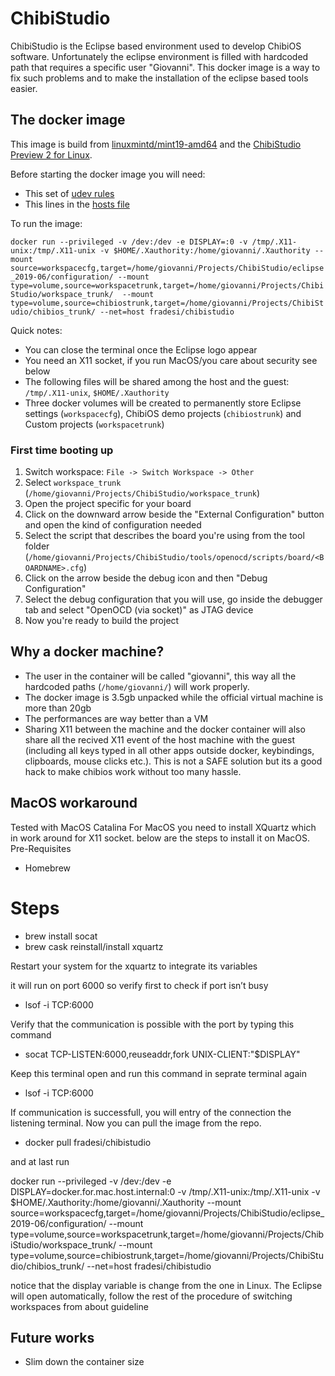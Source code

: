 # ChibiStudio

ChibiStudio is the Eclipse based environment used to develop ChibiOS software.
Unfortunately the eclipse environment is filled with hardcoded path that requires a specific user "Giovanni".
This docker image is a way to fix such problems and to make the installation of the eclipse based tools easier.

## The docker image

This image is build from [linuxmintd/mint19-amd64](https://hub.docker.com/r/linuxmintd/mint19-amd64) and the [ChibiStudio Preview 2 for Linux](https://osdn.net/projects/chibios/downloads/71342/ChibiStudio_Linux_Preview2.7z).

Before starting the docker image you will need:
 - This set of [udev rules](https://github.com/FrancescoDeSimone/ChibiStudioDocker/blob/master/60-openocd.rules)
 - This lines in the [hosts file](https://github.com/FrancescoDeSimone/ChibiStudioDocker/blob/master/hosts)

To run the image:

`docker run --privileged -v /dev:/dev -e DISPLAY=:0 -v /tmp/.X11-unix:/tmp/.X11-unix -v $HOME/.Xauthority:/home/giovanni/.Xauthority --mount source=workspacecfg,target=/home/giovanni/Projects/ChibiStudio/eclipse_2019-06/configuration/ --mount type=volume,source=workspacetrunk,target=/home/giovanni/Projects/ChibiStudio/workspace_trunk/  --mount type=volume,source=chibiostrunk,target=/home/giovanni/Projects/ChibiStudio/chibios_trunk/ --net=host fradesi/chibistudio`

Quick notes:
- You can close the terminal once the Eclipse logo appear
- You need an X11 socket, if you run MacOS/you care about security see below
- The following files will be shared among the host and the guest: `/tmp/.X11-unix`, `$HOME/.Xauthority`
- Three docker volumes will be created to permanently store Eclipse settings (`workspacecfg`), ChibiOS demo projects (`chibiostrunk`) and Custom projects (`workspacetrunk`)

### First time booting up
1) Switch workspace: `File -> Switch Workspace -> Other`
2) Select `workspace_trunk` (`/home/giovanni/Projects/ChibiStudio/workspace_trunk`)
3) Open the project specific for your board
4) Click on the downward arrow beside the "External Configuration" button and open the kind of configuration needed
5) Select the script that describes the board you're using from the tool folder (`/home/giovanni/Projects/ChibiStudio/tools/openocd/scripts/board/<BOARDNAME>.cfg`)
6) Click on the arrow beside the debug icon and then "Debug Configuration"
7) Select the debug configuration that you will use, go inside the debugger tab and select "OpenOCD (via socket)" as JTAG device
8) Now you're ready to build the project 

## Why a docker machine?

- The user in the container will be called "giovanni", this way all the hardcoded paths (`/home/giovanni/`) will work properly.
- The docker image is 3.5gb unpacked while the official virtual machine is more than 20gb
- The performances are way better than a VM
- Sharing X11 between the machine and the docker container will also share all the recived X11 event of the host machine with the guest (including all keys typed in all other apps outside docker, keybindings, clipboards, mouse clicks etc.). This is not a SAFE solution but its a good hack to make chibios work without too many hassle.

## MacOS workaround
Tested with MacOS Catalina
For MacOS you need to install XQuartz which in work around for X11 socket. below are the steps to install it on MacOS.
Pre-Requisites
 - Homebrew

# Steps
 - brew install socat
 - brew cask reinstall/install xquartz

Restart your  system for the xquartz to integrate its variables

it will run on port 6000 so verify first to check if port isn’t busy

 - lsof -i TCP:6000

Verify that the communication is possible with the port by typing this command

 - socat TCP-LISTEN:6000,reuseaddr,fork UNIX-CLIENT:\"$DISPLAY\"

Keep this terminal open and run this command in seprate terminal again

 - lsof -i TCP:6000

If communication is successfull, you will entry of the connection the listening terminal. Now you can pull the image from the repo.
 
 - docker pull fradesi/chibistudio

and at last run 

docker run --privileged -v /dev:/dev -e DISPLAY=docker.for.mac.host.internal:0 -v /tmp/.X11-unix:/tmp/.X11-unix -v $HOME/.Xauthority:/home/giovanni/.Xauthority --mount source=workspacecfg,target=/home/giovanni/Projects/ChibiStudio/eclipse_2019-06/configuration/ --mount type=volume,source=workspacetrunk,target=/home/giovanni/Projects/ChibiStudio/workspace_trunk/ --mount type=volume,source=chibiostrunk,target=/home/giovanni/Projects/ChibiStudio/chibios_trunk/ --net=host fradesi/chibistudio

notice that the display variable is change from the one in Linux. The Eclipse will open automatically, follow the rest of the procedure of switching workspaces from about guideline

## Future works

- Slim down the container size


